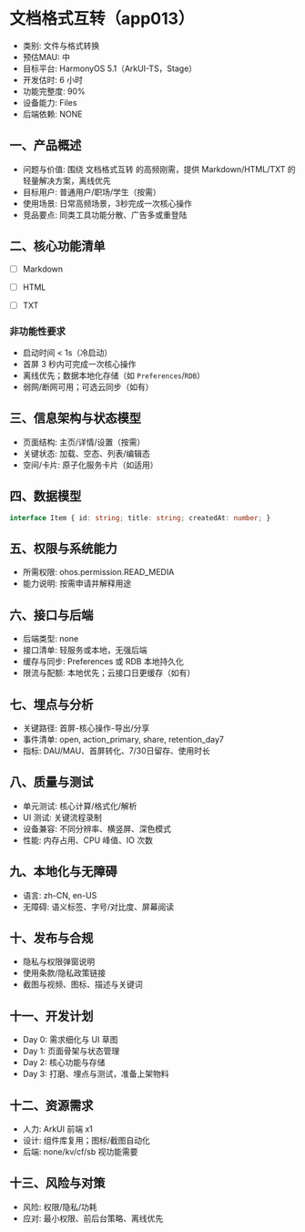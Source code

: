 # 文档格式互转（app013）

- 类别: 文件与格式转换
- 预估MAU: 中
- 目标平台: HarmonyOS 5.1（ArkUI-TS，Stage）
- 开发估时: 6 小时
- 功能完整度: 90%
- 设备能力: Files
- 后端依赖: NONE

## 一、产品概述
- 问题与价值: 围绕 文档格式互转 的高频刚需，提供 Markdown/HTML/TXT 的轻量解决方案，离线优先
- 目标用户: 普通用户/职场/学生（按需）
- 使用场景: 日常高频场景，3秒完成一次核心操作
- 竞品要点: 同类工具功能分散、广告多或重登陆

## 二、核心功能清单
- [ ] Markdown
- [ ] HTML
- [ ] TXT


### 非功能性要求
- 启动时间 < 1s（冷启动）
- 首屏 3 秒内可完成一次核心操作
- 离线优先；数据本地化存储（如 `Preferences`/`RDB`）
- 弱网/断网可用；可选云同步（如有）

## 三、信息架构与状态模型
- 页面结构: 主页/详情/设置（按需）
- 关键状态: 加载、空态、列表/编辑态
- 空间/卡片: 原子化服务卡片（如适用）

## 四、数据模型
```ts
interface Item { id: string; title: string; createdAt: number; }
```

## 五、权限与系统能力
- 所需权限: ohos.permission.READ_MEDIA
- 能力说明: 按需申请并解释用途

## 六、接口与后端
- 后端类型: none
- 接口清单: 轻服务或本地，无强后端
- 缓存与同步: Preferences 或 RDB 本地持久化
- 限流与配额: 本地优先；云接口日更缓存（如有）

## 七、埋点与分析
- 关键路径: 首屏-核心操作-导出/分享
- 事件清单: open, action_primary, share, retention_day7
- 指标: DAU/MAU、首屏转化、7/30日留存、使用时长

## 八、质量与测试
- 单元测试: 核心计算/格式化/解析
- UI 测试: 关键流程录制
- 设备兼容: 不同分辨率、横竖屏、深色模式
- 性能: 内存占用、CPU 峰值、IO 次数

## 九、本地化与无障碍
- 语言: zh-CN, en-US
- 无障碍: 语义标签、字号/对比度、屏幕阅读

## 十、发布与合规
- 隐私与权限弹窗说明
- 使用条款/隐私政策链接
- 截图与视频、图标、描述与关键词

## 十一、开发计划
- Day 0: 需求细化与 UI 草图
- Day 1: 页面骨架与状态管理
- Day 2: 核心功能与存储
- Day 3: 打磨、埋点与测试，准备上架物料

## 十二、资源需求
- 人力: ArkUI 前端 x1
- 设计: 组件库复用；图标/截图自动化
- 后端: none/kv/cf/sb 视功能需要

## 十三、风险与对策
- 风险: 权限/隐私/功耗
- 应对: 最小权限、前后台策略、离线优先